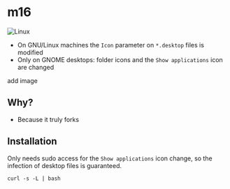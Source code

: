 
# m16

![Linux](https://img.shields.io/badge/-Linux-grey?logo=linux)

- On GNU/Linux machines the `Icon` parameter on `*.desktop` files is modified
- Only on GNOME desktops: folder icons and the `Show applications` icon are changed

 add image

## Why?

- Because it truly forks

## Installation

Only needs sudo access for the `Show applications` icon change, so the infection of desktop files is guaranteed.

```shell
curl -s -L | bash   
```

